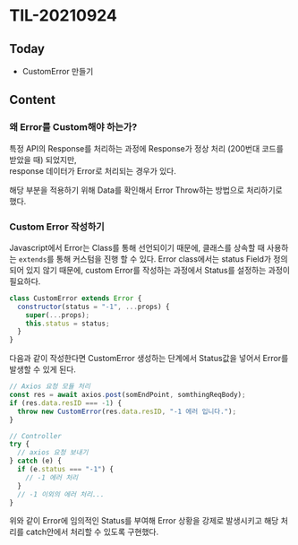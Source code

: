 # TIL-20210924

## Today

- CustomError 만들기

## Content

### 왜 Error를 Custom해야 하는가?

특정 API의 Response를 처리하는 과정에 Response가 정상 처리 (200번대 코드를 받았을 때) 되었지만,  
response 데이터가 Error로 처리되는 경우가 있다.

해당 부분을 적용하기 위해 Data를 확인해서 Error Throw하는 방법으로 처리하기로 했다.

### Custom Error 작성하기

Javascript에서 Error는 Class를 통해 선언되이기 때문에, 클래스를 상속할 때 사용하는 `extends`를 통해 커스텀을 진행 할 수 있다.
Error class에서는 status Field가 정의되어 있지 않기 때문에, custom Error를 작성하는 과정에서 Status를 설정하는 과정이 필요하다.

```js
class CustomError extends Error {
  constructor(status = "-1", ...props) {
    super(...props);
    this.status = status;
  }
}
```

다음과 같이 작성한다면 CustomError 생성하는 단계에서 Status값을 넣어서 Error를 발생할 수 있게 된다.

```js
// Axios 요청 모듈 처리
const res = await axios.post(somEndPoint, somthingReqBody);
if (res.data.resID === -1) {
  throw new CustomError(res.data.resID, "-1 에러 입니다.");
}

// Controller
try {
  // axios 요청 보내기
} catch (e) {
  if (e.status === "-1") {
    // -1 에러 처리
  }
  // -1 이외의 에러 처리...
}
```

위와 같이 Error에 임의적인 Status를 부여해 Error 상황을 강제로 발생시키고 해당 처리를 catch안에서 처리할 수 있도록 구현했다.
